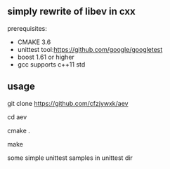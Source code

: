 ## simply rewrite of libev in cxx
prerequisites:
- CMAKE 3.6
- unittest tool:https://github.com/google/googletest
- boost 1.61 or higher
- gcc supports c++11 std

## usage
git clone https://github.com/cfzjywxk/aev

cd aev

cmake .

make

some simple unittest samples in unittest dir

